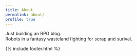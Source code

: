 ```yaml
---
title: About
permalink: about/
profile: true
---
```


Just building an RPG blog.<br />Robots in a fantasy wasteland fighting for scrap and surival.

{% include footer.html %}